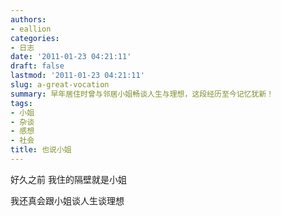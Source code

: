 ```yaml
---
authors:
- eallion
categories:
- 日志
date: '2011-01-23 04:21:11'
draft: false
lastmod: '2011-01-23 04:21:11'
slug: a-great-vocation
summary: 早年居住时曾与邻居小姐畅谈人生与理想，这段经历至今记忆犹新！
tags:
- 小姐
- 杂谈
- 感想
- 社会
title: 也说小姐
---
```

好久之前
我住的隔壁就是小姐

我还真会跟小姐谈人生谈理想